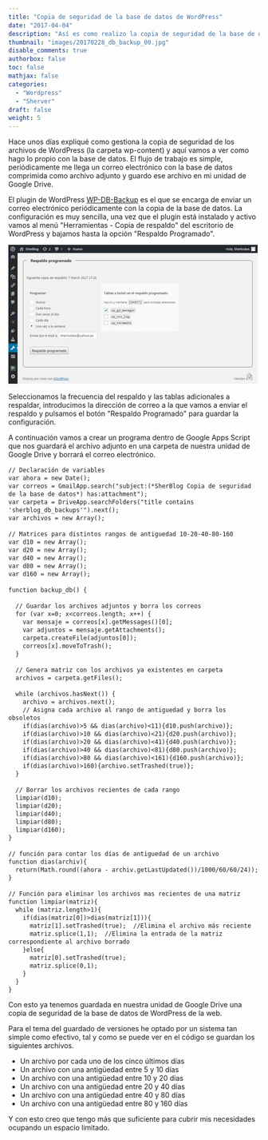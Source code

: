 ```yaml
---
title: "Copia de seguridad de la base de datos de WordPress"
date: "2017-04-04"
description: "Así es como realizo la copia de seguridad de la base de datos de WordPress hacia Google Drive"
thumbnail: "images/20170228_db_backup_00.jpg"
disable_comments: true
authorbox: false
toc: false
mathjax: false
categories:
  - "Wordpress"
  - "Sherver"
draft: false
weight: 5
---
```

Hace unos días expliqué como gestiona la copia de seguridad de los archivos de WordPress (la carpeta wp-content) y aquí vamos a ver como hago lo propio con la base de datos. El flujo de trabajo es simple, periódicamente me llega un correo electrónico con la base de datos comprimida como archivo adjunto y guardo ese archivo en mi unidad de Google Drive.

El plugin de WordPress [WP-DB-Backup][1] es el que se encarga de enviar un correo electrónico periódicamente con la copia de la base de datos. La configuración es muy sencilla, una vez que el plugin está instalado y activo vamos al menú "Herramientas - Copia de respaldo" del escritorio de WordPress y bajamos hasta la opción "Respaldo Programado".

![image][2]

Seleccionamos la frecuencia del respaldo y las tablas adicionales a respaldar, introducimos la dirección de correo a la que vamos a enviar el respaldo y pulsamos el botón "Respaldo Programado" para guardar la configuración.

A continuación vamos a crear un programa dentro de Google Apps Script que nos guardará el archivo adjunto en una carpeta de nuestra unidad de Google Drive y borrará el correo electrónico.

```
// Declaración de variables
var ahora = new Date();
var correos = GmailApp.search("subject:(*SherBlog Copia de seguridad de la base de datos*) has:attachment");
var carpeta = DriveApp.searchFolders("title contains 'sherblog_db_backups'").next();
var archivos = new Array();
 
// Matrices para distintos rangos de antiguedad 10-20-40-80-160 
var d10 = new Array();
var d20 = new Array();
var d40 = new Array();
var d80 = new Array();
var d160 = new Array();
 
function backup_db() {
  
  // Guardar los archivos adjuntos y borra los correos
  for (var x=0; x<correos.length; x++) {
    var mensaje = correos[x].getMessages()[0];
    var adjuntos = mensaje.getAttachments();
    carpeta.createFile(adjuntos[0]);
    correos[x].moveToTrash();
  }
                 
  // Genera matriz con los archivos ya existentes en carpeta
  archivos = carpeta.getFiles();
  
  while (archivos.hasNext()) {
    archivo = archivos.next();
    // Asigna cada archivo al rango de antiguedad y borra los obsoletos
    if(dias(archivo)>5 && dias(archivo)<11){d10.push(archivo)};
    if(dias(archivo)>10 && dias(archivo)<21){d20.push(archivo)};
    if(dias(archivo)>20 && dias(archivo)<41){d40.push(archivo)};
    if(dias(archivo)>40 && dias(archivo)<81){d80.push(archivo)};
    if(dias(archivo)>80 && dias(archivo)<161){d160.push(archivo)};
    if(dias(archivo)>160){archivo.setTrashed(true)};
  }
               
  // Borrar los archivos recientes de cada rango
  limpiar(d10);
  limpiar(d20);
  limpiar(d40);
  limpiar(d80);
  limpiar(d160); 
}
 
// función para contar los días de antiguedad de un archivo
function dias(archiv){
  return(Math.round((ahora - archiv.getLastUpdated())/1000/60/60/24));
}
 
// Función para eliminar los archivos mas recientes de una matriz
function limpiar(matriz){
  while (matriz.length>1){
    if(dias(matriz[0])>dias(matriz[1])){
      matriz[1].setTrashed(true);  //Elimina el archivo más reciente
      matriz.splice(1,1);  //Elimina la entrada de la matriz correspondiente al archivo borrado
    }else{
      matriz[0].setTrashed(true);
      matriz.splice(0,1);
    }
  }
}
```

Con esto ya tenemos guardada en nuestra unidad de Google Drive una copia de seguridad de la base de datos de WordPress de la web.

Para el tema del guardado de versiones he optado por un sistema tan simple como efectivo, tal y como se puede ver en el código se guardan los siguientes archivos.

* Un archivo por cada uno de los cinco últimos días
* Un archivo con una antigüedad entre 5 y 10 días
* Un archivo con una antigüedad entre 10 y 20 días
* Un archivo con una antigüedad entre 20 y 40 días
* Un archivo con una antigüedad entre 40 y 80 días
* Un archivo con una antigüedad entre 80 y 160 días

Y con esto creo que tengo más que suficiente para cubrir mis necesidades ocupando un espacio limitado.

[1]:  https://es.wordpress.org/plugins/wp-db-backup/
[2]: /images/20170228_db_backup_01.jpg